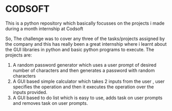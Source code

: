 # CODSOFT
This is a python repository which basically focusses on the projects i made during a month internship at Codsoft

So, The challenge was to cover any three of the tasks/projects assigned by the company and this has really been a great internship where i learnt about the GUI libraries in python and basic python programs to execute.
The projects are:
1. A random password generator which uses a user prompt of desired number of characters and then generates a password with random characters
2. A GUI based simple calculator which takes 2 inputs from the user , user specifies the operation and then it executes the operation over the inputs provided.
3. A GUI based to do list which is easy to use, adds task on user prompts and removes task on user prompts.
